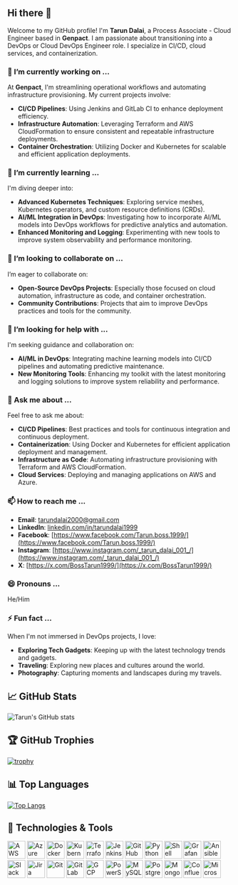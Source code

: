 ## Hi there 👋

Welcome to my GitHub profile! I'm **Tarun Dalai**, a Process Associate - Cloud Engineer based in **Genpact**. I am passionate about transitioning into a DevOps or Cloud DevOps Engineer role. I specialize in CI/CD, cloud services, and containerization.

### 🔭 I’m currently working on ...
At **Genpact**, I'm streamlining operational workflows and automating infrastructure provisioning. My current projects involve:
- **CI/CD Pipelines**: Using Jenkins and GitLab CI to enhance deployment efficiency.
- **Infrastructure Automation**: Leveraging Terraform and AWS CloudFormation to ensure consistent and repeatable infrastructure deployments.
- **Container Orchestration**: Utilizing Docker and Kubernetes for scalable and efficient application deployments.

### 🌱 I’m currently learning ...
I'm diving deeper into:
- **Advanced Kubernetes Techniques**: Exploring service meshes, Kubernetes operators, and custom resource definitions (CRDs).
- **AI/ML Integration in DevOps**: Investigating how to incorporate AI/ML models into DevOps workflows for predictive analytics and automation.
- **Enhanced Monitoring and Logging**: Experimenting with new tools to improve system observability and performance monitoring.

### 👯 I’m looking to collaborate on ...
I’m eager to collaborate on:
- **Open-Source DevOps Projects**: Especially those focused on cloud automation, infrastructure as code, and container orchestration.
- **Community Contributions**: Projects that aim to improve DevOps practices and tools for the community.

### 🤔 I’m looking for help with ...
I'm seeking guidance and collaboration on:
- **AI/ML in DevOps**: Integrating machine learning models into CI/CD pipelines and automating predictive maintenance.
- **New Monitoring Tools**: Enhancing my toolkit with the latest monitoring and logging solutions to improve system reliability and performance.

### 💬 Ask me about ...
Feel free to ask me about:
- **CI/CD Pipelines**: Best practices and tools for continuous integration and continuous deployment.
- **Containerization**: Using Docker and Kubernetes for efficient application deployment and management.
- **Infrastructure as Code**: Automating infrastructure provisioning with Terraform and AWS CloudFormation.
- **Cloud Services**: Deploying and managing applications on AWS and Azure.

### 📫 How to reach me ...
- **Email**: [tarundalai2000@gmail.com](mailto:tarundalai2000@gmail.com)
- **LinkedIn**: [linkedin.com/in/tarundalai1999](https://www.linkedin.com/in/tarundalai1999)
- **Facebook**: [https://www.facebook.com/Tarun.boss.1999/](https://www.facebook.com/Tarun.boss.1999/)
- **Instagram**: [https://www.instagram.com/_tarun_dalai_001_/](https://www.instagram.com/_tarun_dalai_001_/)
- **X**: [https://x.com/BossTarun1999/](https://x.com/BossTarun1999/)

### 😄 Pronouns ...
He/Him

### ⚡ Fun fact ...
When I'm not immersed in DevOps projects, I love:
- **Exploring Tech Gadgets**: Keeping up with the latest technology trends and gadgets.
- **Traveling**: Exploring new places and cultures around the world.
- **Photography**: Capturing moments and landscapes during my travels.

## 📈 GitHub Stats

![Tarun's GitHub stats](https://github-readme-stats.vercel.app/api?username=tarundalai1999&show_icons=true&theme=radical)

## 🏆 GitHub Trophies

[![trophy](https://github-profile-trophy.vercel.app/?username=tarundalai1999&theme=onedark)](https://github.com/ryo-ma/github-profile-trophy)

## 📊 Top Languages

[![Top Langs](https://github-readme-stats.vercel.app/api/top-langs/?username=tarundalai1999&layout=compact&theme=radical)](https://github.com/tarundalai1999)

## 🔧 Technologies & Tools

<p align="left">
  <img src="https://img.icons8.com/color/48/000000/amazon-web-services.png" alt="AWS" width="40" height="40"/>
  <img src="https://img.icons8.com/fluency/48/000000/azure-1.png" alt="Azure" width="40" height="40"/>
  <img src="https://img.icons8.com/color/48/000000/docker.png" alt="Docker" width="40" height="40"/>
  <img src="https://img.icons8.com/color/48/000000/kubernetes.png" alt="Kubernetes" width="40" height="40"/>
  <img src="https://img.icons8.com/color/48/000000/terraform.png" alt="Terraform" width="40" height="40"/>
  <img src="https://img.icons8.com/color/48/000000/jenkins.png" alt="Jenkins" width="40" height="40"/>
  <img src="https://img.icons8.com/ios-filled/50/000000/github.png" alt="GitHub" width="40" height="40"/>
  <img src="https://img.icons8.com/color/48/000000/python.png" alt="Python" width="40" height="40"/>
  <img src="https://img.icons8.com/plasticine/100/000000/bash.png" alt="Shell Scripting" width="40" height="40"/>
  <img src="https://img.icons8.com/color/48/000000/grafana.png" alt="Grafana" width="40" height="40"/>
  <img src="https://img.icons8.com/color/48/000000/ansible.png" alt="Ansible" width="40" height="40"/>
  <img src="https://img.icons8.com/color/48/000000/slack-new.png" alt="Slack" width="40" height="40"/>
  <img src="https://img.icons8.com/color/48/000000/jira.png" alt="Jira" width="40" height="40"/>
  <img src="https://img.icons8.com/color/48/000000/git.png" alt="Git" width="40" height="40"/>
  <img src="https://img.icons8.com/color/48/000000/gitlab.png" alt="GitLab" width="40" height="40"/>
  <img src="https://img.icons8.com/color/48/000000/google-cloud.png" alt="GCP" width="40" height="40"/>
  <img src="https://img.icons8.com/color/48/000000/powershell.png" alt="PowerShell" width="40" height="40"/>
  <img src="https://img.icons8.com/color/48/000000/mysql-logo.png" alt="MySQL" width="40" height="40"/>
  <img src="https://img.icons8.com/color/48/000000/postgreesql.png" alt="PostgreSQL" width="40" height="40"/>
  <img src="https://img.icons8.com/color/48/000000/mongodb.png" alt="MongoDB" width="40" height="40"/>
  <img src="https://img.icons8.com/color/48/000000/confluence.png" alt="Confluence" width="40" height="40"/>
  <img src="https://img.icons8.com/color/48/000000/microsoft-teams.png" alt="Microsoft Teams" width="40" height="40"/>
</p>
